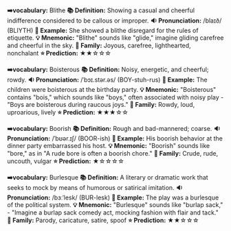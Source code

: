 **➡️vocabulary:** Blithe
**📚 Definition:** Showing a casual and cheerful indifference considered to be callous or improper.
**🔉 Pronunciation:** /blaɪð/ (BLIYTH)
**📝 Example:** She showed a blithe disregard for the rules of etiquette.
**💡 Mnemonic:** "Blithe" sounds like "glide," imagine gliding carefree and cheerful in the sky.
**👥 Family:** Joyous, carefree, lighthearted, nonchalant
**⭐ Prediction:** ★★☆☆☆

**➡️vocabulary:** Boisterous
**📚 Definition:** Noisy, energetic, and cheerful; rowdy.
**🔉 Pronunciation:** /ˈbɔɪ.stər.əs/ (BOY-stuh-rus)
**📝 Example:** The children were boisterous at the birthday party.
**💡 Mnemonic:** "Boisterous" contains "bois," which sounds like "boys," often associated with noisy play - "Boys are boisterous during raucous joys."
**👥 Family:** Rowdy, loud, uproarious, lively
**⭐ Prediction:** ★★★☆☆

**➡️vocabulary:** Boorish
**📚 Definition:** Rough and bad-mannered; coarse.
**🔉 Pronunciation:** /ˈbʊər.ɪʃ/ (BOOR-ish)
**📝 Example:** His boorish behavior at the dinner party embarrassed his host.
**💡 Mnemonic:** "Boorish" sounds like "bore," as in "A rude bore is often a boorish chore."
**👥 Family:** Crude, rude, uncouth, vulgar
**⭐ Prediction:** ★☆☆☆☆

**➡️vocabulary:** Burlesque
**📚 Definition:** A literary or dramatic work that seeks to mock by means of humorous or satirical imitation.
**🔉 Pronunciation:** /bɜːˈlesk/ (BUR-lesk)
**📝 Example:** The play was a burlesque of the political system.
**💡 Mnemonic:** "Burlesque" sounds like "burlap sack," - "Imagine a burlap sack comedy act, mocking fashion with flair and tack."
**👥 Family:** Parody, caricature, satire, spoof
**⭐ Prediction:** ★★☆☆☆

